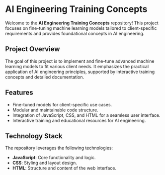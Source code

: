 # AI Engineering Training Concepts

Welcome to the **AI Engineering Training Concepts** repository! This project focuses on fine-tuning machine learning models tailored to client-specific requirements and provides foundational concepts in AI engineering.




## Project Overview

The goal of this project is to implement and fine-tune advanced machine learning models to fit various client needs. It emphasizes the practical application of AI engineering principles, supported by interactive training concepts and detailed documentation.

## Features

- Fine-tuned models for client-specific use cases.
- Modular and maintainable code structure.
- Integration of JavaScript, CSS, and HTML for a seamless user interface.
- Interactive training and educational resources for AI engineering.

## Technology Stack

The repository leverages the following technologies:

- **JavaScript**: Core functionality and logic.
- **CSS**: Styling and layout design.
- **HTML**: Structure and content of the web interface.
